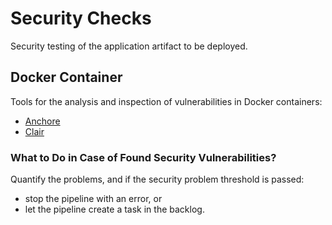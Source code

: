 # Security Checks

Security testing of the application artifact to be deployed.

## Docker Container

Tools for the analysis and inspection of vulnerabilities in Docker containers:

* [Anchore](https://github.com/anchore/anchore-engine) 
* [Clair](https://github.com/quay/clair)

### What to Do in Case of Found Security Vulnerabilities?

Quantify the problems, and if the security problem threshold is passed:

* stop the pipeline with an error, or
* let the pipeline create a task in the backlog.
